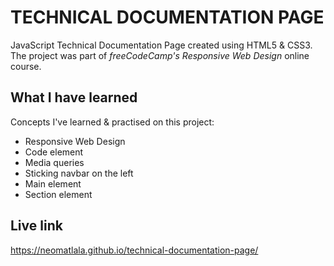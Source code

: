 # TECHNICAL DOCUMENTATION PAGE

JavaScript Technical Documentation Page created using
HTML5 & CSS3. The project was part of *freeCodeCamp's Responsive Web Design* online course.

## What I have learned
Concepts I've learned & practised on this project:
- Responsive Web Design
- Code element
- Media queries
- Sticking navbar on the left
- Main element
- Section element

## Live link
https://neomatlala.github.io/technical-documentation-page/